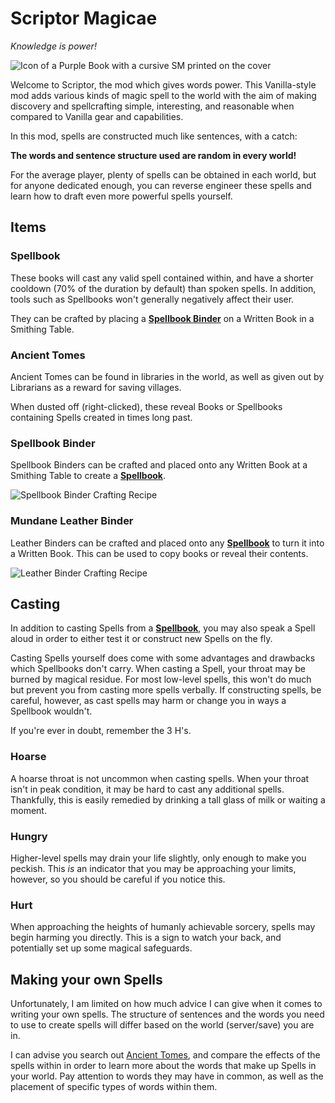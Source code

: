 # Scriptor Magicae
*Knowledge is power!*

![Icon of a Purple Book with a cursive SM printed on the cover](https://cdn.modrinth.com/data/JyJgaOrk/6b689deb170511e4c64c75e5a66dee284dad2160.png)

Welcome to Scriptor, the mod which gives words power.
This Vanilla-style mod adds various kinds of magic spell to the world
with the aim of making discovery and spellcrafting simple, interesting,
and reasonable when compared to Vanilla gear and capabilities.

In this mod, spells are constructed much like sentences, with a catch:

**The words and sentence structure used are random in every world!**

For the average player, plenty of spells can be obtained in each world,
but for anyone dedicated enough, you can reverse engineer these spells
and learn how to draft even more powerful spells yourself.

## Items

### Spellbook

These books will cast any valid spell contained within, and have a shorter
cooldown (70% of the duration by default) than spoken spells. In addition,
tools such as Spellbooks won't generally negatively affect their user.

They can be crafted by placing a **[Spellbook Binder](#spellbook-binder)** on
a Written Book in a Smithing Table.

### Ancient Tomes

Ancient Tomes can be found in libraries in the world, as well as given out
by Librarians as a reward for saving villages.

When dusted off (right-clicked), these reveal Books or Spellbooks containing
Spells created in times long past.

### Spellbook Binder

Spellbook Binders can be crafted and placed onto any Written Book at a 
Smithing Table to create a **[Spellbook](#spellbook)**. 

![Spellbook Binder Crafting Recipe](https://cdn.modrinth.com/data/JyJgaOrk/images/8d76ec434a806d09ae4efb081ba100922eb35e67.png)

### Mundane Leather Binder

Leather Binders can be crafted and placed onto any **[Spellbook](#spellbook)**
to turn it into a Written Book. 
This can be used to copy books or reveal their contents.

![Leather Binder Crafting Recipe](https://cdn.modrinth.com/data/JyJgaOrk/images/8f58de26bf8a76ceb6ef0f59629e7f1e79e24e51.png)

## Casting

In addition to casting Spells from a **[Spellbook](#spellbook)**, you 
may also speak a Spell aloud in order to either test it or construct
new Spells on the fly.

Casting Spells yourself does come with some advantages and drawbacks
which Spellbooks don't carry. When casting a Spell, your throat may be
burned by magical residue. For most low-level spells, this won't do much
but prevent you from casting more spells verbally. If constructing spells,
be careful, however, as cast spells may harm or change you in ways a 
Spellbook wouldn't.

If you're ever in doubt, remember the 3 H's.

### Hoarse

A hoarse throat is not uncommon when casting spells.
When your throat isn't in peak condition, it may be hard to cast
any additional spells.
Thankfully, this is easily remedied by drinking a tall glass of 
milk or waiting a moment.

### Hungry

Higher-level spells may drain your life slightly, only enough to make 
you peckish. 
This *is* an indicator that you may be approaching your limits, however,
so you should be careful if you notice this.

### Hurt

When approaching the heights of humanly achievable sorcery, spells may 
begin harming you directly.
This is a sign to watch your back, and potentially set up some magical
safeguards.

## Making your own Spells

Unfortunately, I am limited on how much advice I can give when it comes 
to writing your own spells. 
The structure of sentences and the words you need to use to create spells 
will differ based on the world (server/save) you are in.

I can advise you search out [Ancient Tomes](#ancient-tomes), and compare
the effects of the spells within in order to learn more about the words
that make up Spells in your world. 
Pay attention to words they may have in common, as well as the placement
of specific types of words within them.
